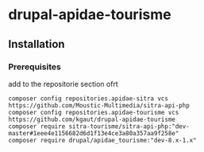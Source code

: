 # drupal-apidae-tourisme

## Installation

### Prerequisites 
add to the repositorie section ofrt

```
composer config repositories.apidae-sitra vcs https://github.com/Moustic-Multimedia/sitra-api-php
composer config repositories.apidae-tourisme vcs https://github.com/kgaut/drupal-apidae-tourisme
composer require sitra-tourisme/sitra-api-php:"dev-master#1eee4e1156682d6d1f13e4ce3a80a357aa9f258e"
composer require drupal/apidae_tourisme:"dev-8.x-1.x"

``` 